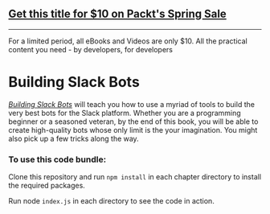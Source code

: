 ## [Get this title for $10 on Packt's Spring Sale](https://www.packt.com/B05384?utm_source=github&utm_medium=packt-github-repo&utm_campaign=spring_10_dollar_2022)
-----
For a limited period, all eBooks and Videos are only $10. All the practical content you need \- by developers, for developers

# Building Slack Bots

*[Building Slack Bots](https://www.packtpub.com/application-development/building-slack-bots?utm_source=github&utm_medium=repository&utm_campaign=9781786460806)* will teach you how to use a myriad of tools to build the very best bots for the Slack platform. Whether you are a programming beginner or a seasoned veteran, by the end of this book, you will be able to create high-quality bots whose only limit is the your imagination. You might also pick up a few tricks along the way.

### To use this code bundle: 

Clone this repository and run `npm install` in each chapter directory to install the required packages.

Run node `index.js` in each directory to see the code in action.
